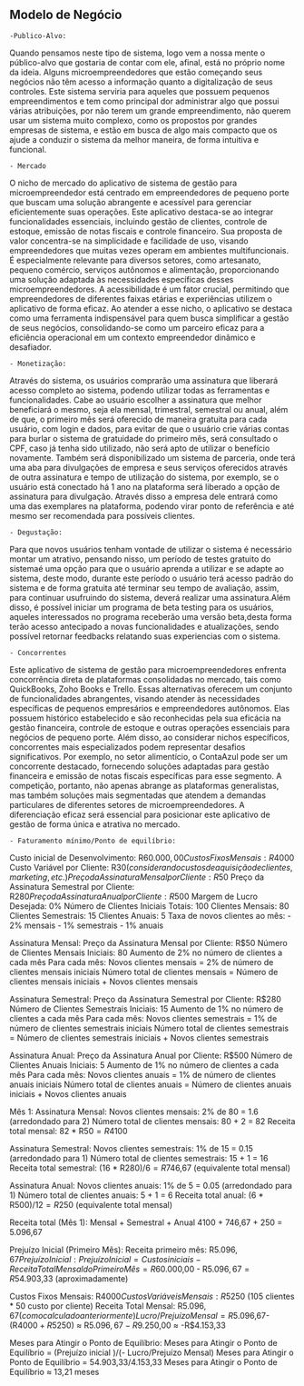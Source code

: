 ## Modelo de Negócio
	-Publico-Alvo:
Quando pensamos neste tipo de sistema, logo vem a nossa mente o público-alvo que gostaria de contar com ele, afinal, está no próprio nome da ideia. Alguns microempreendedores que estão começando seus negócios não têm acesso a informação quanto a digitalização de seus controles. Este sistema serviria para aqueles que possuem pequenos empreendimentos e tem como principal dor administrar algo que possui várias atribuições, por não terem um grande empreendimento, não querem usar um sistema muito complexo, como os propostos por grandes empresas de sistema, e estão em busca de algo mais compacto que os ajude a conduzir o sistema da melhor maneira, de forma intuitiva e funcional.

	- Mercado
O nicho de mercado do aplicativo de sistema de gestão para microempreendedor está centrado em empreendedores de pequeno porte que buscam uma solução abrangente e acessível para gerenciar eficientemente suas operações. Este aplicativo destaca-se ao integrar funcionalidades essenciais, incluindo gestão de clientes, controle de estoque, emissão de notas fiscais e controle financeiro.
Sua proposta de valor concentra-se na simplicidade e facilidade de uso, visando empreendedores que muitas vezes operam em ambientes multifuncionais. É especialmente relevante para diversos setores, como artesanato, pequeno comércio, serviços autônomos e alimentação, proporcionando uma solução adaptada às necessidades específicas desses microempreendedores.
A acessibilidade é um fator crucial, permitindo que empreendedores de diferentes faixas etárias e experiências utilizem o aplicativo de forma eficaz. Ao atender a esse nicho, o aplicativo se destaca como uma ferramenta indispensável para quem busca simplificar a gestão de seus negócios, consolidando-se como um parceiro eficaz para a eficiência operacional em um contexto empreendedor dinâmico e desafiador.

	- Monetização:
Através do sistema, os usuários comprarão uma assinatura que liberará acesso completo ao sistema, podendo utilizar todas as ferramentas e funcionalidades. Cabe ao usuário escolher a assinatura que melhor beneficiará o mesmo, seja ela mensal, trimestral, semestral ou anual, além de que, o primeiro mês será oferecido de maneira gratuita para cada usuário, com login e dados, para evitar de que o usuário crie várias contas para burlar o sistema de gratuidade do primeiro mês, será consultado o CPF, caso já tenha sido utilizado, não será apto de utilizar o benefício novamente.
Também será disponibilizado um sistema de parceria, onde terá uma aba para divulgações de empresa e seus serviços oferecidos através de outra assinatura e tempo de utilização do sistema, por exemplo, se o usuário está conectado há 1 ano na plataforma será liberado a opção de assinatura para divulgação. 
Através disso a empresa dele entrará como uma das exemplares na plataforma, podendo virar ponto de referência e até mesmo ser recomendada para possíveis clientes.

	- Degustação:
Para que novos usuários tenham vontade de utilizar o sistema é necessário montar um atrativo, pensando nisso, um período de testes gratuito do sistemaé uma opção para que o usuário aprenda a utilizar e se adapte ao sistema, deste modo, durante este período o usuário terá acesso padrão do sistema e de forma gratuita até terminar seu tempo de avaliação, assim, para continuar usufruindo do sistema, deverá realizar uma assinatura.Além disso, é possível iniciar um programa de beta testing para os usuários, aqueles interessados no programa receberão uma versão beta,desta forma terão acesso antecipado a novas funcionalidades e atualizações, sendo possível retornar feedbacks relatando suas experiencias com o sistema.

	- Concorrentes
Este aplicativo de sistema de gestão para microempreendedores enfrenta concorrência direta de plataformas consolidadas no mercado, tais como QuickBooks, Zoho Books e Trello. Essas alternativas oferecem um conjunto de funcionalidades abrangentes, visando atender às necessidades específicas de pequenos empresários e empreendedores autônomos. Elas possuem histórico estabelecido e são reconhecidas pela sua eficácia na gestão financeira, controle de estoque e outras operações essenciais para negócios de pequeno porte. Além disso, ao considerar nichos específicos, concorrentes mais especializados podem representar desafios significativos. Por exemplo, no setor alimentício, o ContaAzul pode ser um concorrente destacado, fornecendo soluções adaptadas para gestão financeira e emissão de notas fiscais específicas para esse segmento. A competição, portanto, não apenas abrange as plataformas generalistas, mas também soluções mais segmentadas que atendem a demandas particulares de diferentes setores de microempreendedores. A diferenciação eficaz será essencial para posicionar este aplicativo de gestão de forma única e atrativa no mercado.

	- Faturamento mínimo/Ponto de equilíbrio:
Custo inicial de Desenvolvimento: R$60.000,00
Custos Fixos Mensais: R$4000
Custo Variável por Cliente: R$30 (considerando custos de aquisição de clientes, marketing, etc.)
Preço da Assinatura Mensal por Cliente: R$50
Preço da Assinatura Semestral por Cliente: R$280
Preço da Assinatura Anual por Cliente: R$500
Margem de Lucro Desejada: 0%
Número de Clientes Iniciais Totais: 100
Clientes Mensais: 80
Clientes Semestrais: 15
Clientes Anuais: 5
Taxa de novos clientes ao mês:
	- 2% mensais
	- 1% semestrais
	- 1% anuais</br>

Assinatura Mensal:
Preço da Assinatura Mensal por Cliente: R$50
Número de Clientes Mensais Iniciais: 80
Aumento de 2% no número de clientes a cada mês
Para cada mês:
Novos clientes mensais = 2% de número de clientes mensais iniciais
Número total de clientes mensais = Número de clientes mensais iniciais + Novos clientes mensais

Assinatura Semestral:
Preço da Assinatura Semestral por Cliente: R$280
Número de Clientes Semestrais Iniciais: 15
Aumento de 1% no número de clientes a cada mês
Para cada mês:
Novos clientes semestrais = 1% de número de clientes semestrais iniciais
Número total de clientes semestrais = Número de clientes semestrais iniciais + Novos clientes semestrais

Assinatura Anual:
Preço da Assinatura Anual por Cliente: R$500
Número de Clientes Anuais Iniciais: 5
Aumento de 1% no número de clientes a cada mês
Para cada mês:
Novos clientes anuais = 1% de número de clientes anuais iniciais
Número total de clientes anuais = Número de clientes anuais iniciais + Novos clientes anuais

Mês 1:
Assinatura Mensal:
Novos clientes mensais: 2% de 80 = 1.6 (arredondado para 2)
Número total de clientes mensais: 80 + 2 = 82
Receita total mensal: 82 * R$50 = R$4100

Assinatura Semestral:
Novos clientes semestrais: 1% de 15 = 0.15 (arredondado para 1)
Número total de clientes semestrais: 15 + 1 = 16
Receita total semestral: (16 * R$280) / 6 = R$746,67 (equivalente total mensal)

Assinatura Anual:
Novos clientes anuais: 1% de 5 = 0.05 (arredondado para 1)
Número total de clientes anuais: 5 + 1 = 6
Receita total anual: (6 * R$500) / 12 = R$250 (equivalente total mensal)

Receita total (Mês 1):
Mensal + Semestral + Anual
4100 + 746,67 + 250 = 5.096,67

Prejuízo Inicial (Primeiro Mês):
Receita primeiro mês: R$5.096,67
Prejuízo Inicial:
Prejuízo Inicial = Custos iniciais - Receita Total Mensal do Primeiro Mês 
= R$60.000,00 - R$5.096,67
= R$54.903,33 (aproximadamente)

Custos Fixos Mensais: R$4000
Custos Variáveis Mensais: R$5250 (105 clientes * 50 custo por cliente)
Receita Total Mensal: R$5.096,67 (como calculado anteriormente)
Lucro/Prejuízo Mensal = R$5.096,67- (R$4000 + R$5250)
≈ R$5.096,67 - R$9.250,00 ≈ -R$4.153,33

Meses para Atingir o Ponto de Equilíbrio:
Meses para Atingir o Ponto de Equilíbrio = (Prejuízo inicial )/(- Lucro/Prejuízo Mensal)
Meses para Atingir o Ponto de Equilíbrio = 54.903,33/4.153,33
Meses para Atingir o Ponto de Equilíbrio ≈ 13,21 meses
